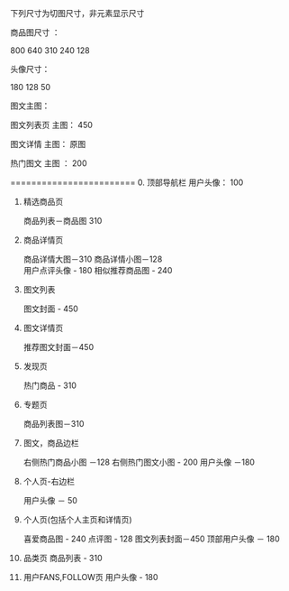 下列尺寸为切图尺寸，非元素显示尺寸

商品图尺寸 ： 

800 640 310 240 128 

头像尺寸：

180 128 50 

图文主图：

图文列表页 主图： 450

图文详情   主图： 原图

热门图文   主图 ： 200


========================
0. 顶部导航栏
    用户头像： 100
 
1.  精选商品页

    商品列表－商品图 310 
    
2.  商品详情页
    
    
    商品详情大图－310 
    商品详情小图－128  
    用户点评头像 - 180
    相似推荐商品图 - 240
    
3.  图文列表
    
    图文封面 - 450
    
4.  图文详情页
    
    推荐图文封面－450

5.  发现页
    
    热门商品 - 310

6.  专题页
    
    商品列表图－310

7.  图文，商品边栏

    右侧热门商品小图 －128
    右侧热门图文小图 - 200
    用户头像 －180

8.  个人页-右边栏

    用户头像 － 50

9.  个人页(包括个人主页和详情页)

    喜爱商品图 - 240
    点评图 - 128
    图文列表封面－450
    顶部用户头像 － 180
    
10. 品类页
    商品列表 - 310 
    
11. 用户FANS,FOLLOW页
    用户头像 - 180


